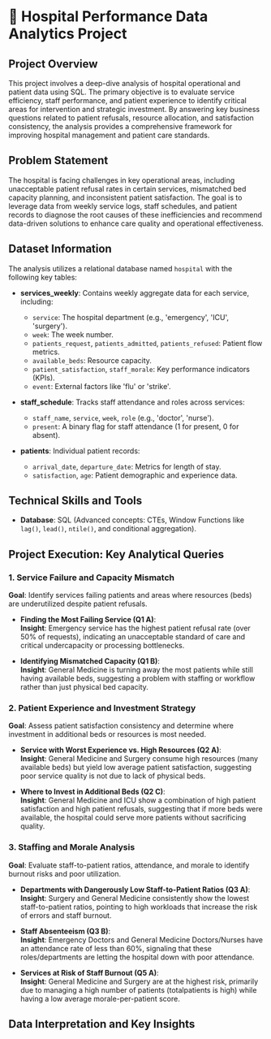 # 🏥 Hospital Performance Data Analytics Project

## Project Overview

This project involves a deep-dive analysis of hospital operational and patient data using SQL. The primary objective is to evaluate service efficiency, staff performance, and patient experience to identify critical areas for intervention and strategic investment. By answering key business questions related to patient refusals, resource allocation, and satisfaction consistency, the analysis provides a comprehensive framework for improving hospital management and patient care standards.

## Problem Statement

The hospital is facing challenges in key operational areas, including unacceptable patient refusal rates in certain services, mismatched bed capacity planning, and inconsistent patient satisfaction. The goal is to leverage data from weekly service logs, staff schedules, and patient records to diagnose the root causes of these inefficiencies and recommend data-driven solutions to enhance care quality and operational effectiveness.

## Dataset Information

The analysis utilizes a relational database named `hospital` with the following key tables:

- **services_weekly**: Contains weekly aggregate data for each service, including:
  - `service`: The hospital department (e.g., 'emergency', 'ICU', 'surgery').
  - `week`: The week number.
  - `patients_request`, `patients_admitted`, `patients_refused`: Patient flow metrics.
  - `available_beds`: Resource capacity.
  - `patient_satisfaction`, `staff_morale`: Key performance indicators (KPIs).
  - `event`: External factors like 'flu' or 'strike'.

- **staff_schedule**: Tracks staff attendance and roles across services:
  - `staff_name`, `service`, `week`, `role` (e.g., 'doctor', 'nurse').
  - `present`: A binary flag for staff attendance (1 for present, 0 for absent).

- **patients**: Individual patient records:
  - `arrival_date`, `departure_date`: Metrics for length of stay.
  - `satisfaction`, `age`: Patient demographic and experience data.

## Technical Skills and Tools

- **Database**: SQL (Advanced concepts: CTEs, Window Functions like `lag()`, `lead()`, `ntile()`, and conditional aggregation).

## Project Execution: Key Analytical Queries

### 1. Service Failure and Capacity Mismatch
**Goal**: Identify services failing patients and areas where resources (beds) are underutilized despite patient refusals.

- **Finding the Most Failing Service (Q1 A)**:  
  **Insight**: Emergency service has the highest patient refusal rate (over 50% of requests), indicating an unacceptable standard of care and critical undercapacity or processing bottlenecks.

- **Identifying Mismatched Capacity (Q1 B)**:  
  **Insight**: General Medicine is turning away the most patients while still having available beds, suggesting a problem with staffing or workflow rather than just physical bed capacity.

### 2. Patient Experience and Investment Strategy
**Goal**: Assess patient satisfaction consistency and determine where investment in additional beds or resources is most needed.

- **Service with Worst Experience vs. High Resources (Q2 A)**:  
  **Insight**: General Medicine and Surgery consume high resources (many available beds) but yield low average patient satisfaction, suggesting poor service quality is not due to lack of physical beds.

- **Where to Invest in Additional Beds (Q2 C)**:  
  **Insight**: General Medicine and ICU show a combination of high patient satisfaction and high patient refusals, suggesting that if more beds were available, the hospital could serve more patients without sacrificing quality.

### 3. Staffing and Morale Analysis
**Goal**: Evaluate staff-to-patient ratios, attendance, and morale to identify burnout risks and poor utilization.

- **Departments with Dangerously Low Staff-to-Patient Ratios (Q3 A)**:  
  **Insight**: Surgery and General Medicine consistently show the lowest staff-to-patient ratios, pointing to high workloads that increase the risk of errors and staff burnout.

- **Staff Absenteeism (Q3 B)**:  
  **Insight**: Emergency Doctors and General Medicine Doctors/Nurses have an attendance rate of less than 60%, signaling that these roles/departments are letting the hospital down with poor attendance.

- **Services at Risk of Staff Burnout (Q5 A)**:  
  **Insight**: General Medicine and Surgery are at the highest risk, primarily due to managing a high number of patients (totalpatients is high) while having a low average morale-per-patient score.

## Data Interpretation and Key Insights
